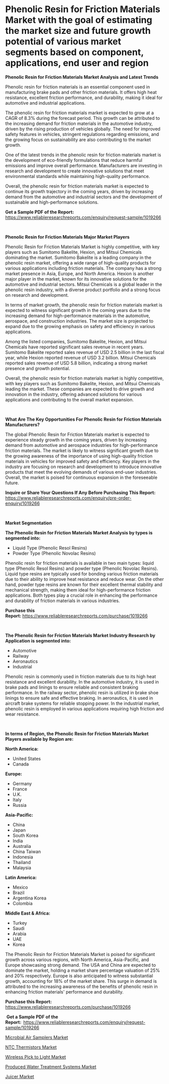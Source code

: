 <p><h1>Phenolic Resin for Friction Materials Market with the goal of estimating the market size and future growth potential of various market segments based on component, applications, end user and region</h1></p><p><strong>Phenolic Resin for Friction Materials Market Analysis and Latest Trends</strong></p>
<p><p>Phenolic resin for friction materials is an essential component used in manufacturing brake pads and other friction materials. It offers high heat resistance, excellent friction performance, and durability, making it ideal for automotive and industrial applications.</p><p>The phenolic resin for friction materials market is expected to grow at a CAGR of 8.3% during the forecast period. This growth can be attributed to the increasing demand for friction materials in the automotive industry, driven by the rising production of vehicles globally. The need for improved safety features in vehicles, stringent regulations regarding emissions, and the growing focus on sustainability are also contributing to the market growth.</p><p>One of the latest trends in the phenolic resin for friction materials market is the development of eco-friendly formulations that reduce harmful emissions and improve overall performance. Manufacturers are investing in research and development to create innovative solutions that meet environmental standards while maintaining high-quality performance.</p><p>Overall, the phenolic resin for friction materials market is expected to continue its growth trajectory in the coming years, driven by increasing demand from the automotive and industrial sectors and the development of sustainable and high-performance solutions.</p></p>
<p><strong>Get a Sample PDF of the Report:&nbsp;</strong> <a href="https://www.reliableresearchreports.com/enquiry/request-sample/1019266">https://www.reliableresearchreports.com/enquiry/request-sample/1019266</a></p>
<p>&nbsp;</p>
<p><strong>Phenolic Resin for Friction Materials Major Market Players</strong></p>
<p><p>Phenolic Resin for Friction Materials Market is highly competitive, with key players such as Sumitomo Bakelite, Hexion, and Mitsui Chemicals dominating the market. Sumitomo Bakelite is a leading company in the phenolic resin market, offering a wide range of high-quality products for various applications including friction materials. The company has a strong market presence in Asia, Europe, and North America. Hexion is another major player in the market, known for its innovative solutions for the automotive and industrial sectors. Mitsui Chemicals is a global leader in the phenolic resin industry, with a diverse product portfolio and a strong focus on research and development.</p><p>In terms of market growth, the phenolic resin for friction materials market is expected to witness significant growth in the coming years due to the increasing demand for high-performance materials in the automotive, aerospace, and construction industries. The market size is projected to expand due to the growing emphasis on safety and efficiency in various applications.</p><p>Among the listed companies, Sumitomo Bakelite, Hexion, and Mitsui Chemicals have reported significant sales revenue in recent years. Sumitomo Bakelite reported sales revenue of USD 2.5 billion in the last fiscal year, while Hexion reported revenue of USD 3.2 billion. Mitsui Chemicals reported sales revenue of USD 5.8 billion, indicating a strong market presence and growth potential.</p><p>Overall, the phenolic resin for friction materials market is highly competitive, with key players such as Sumitomo Bakelite, Hexion, and Mitsui Chemicals leading the market. These companies are expected to drive growth and innovation in the industry, offering advanced solutions for various applications and contributing to the overall market expansion.</p></p>
<p>&nbsp;</p>
<p><strong>What Are The Key Opportunities For Phenolic Resin for Friction Materials Manufacturers?</strong></p>
<p><p>The global Phenolic Resin for Friction Materials market is expected to experience steady growth in the coming years, driven by increasing demand from automotive and aerospace industries for high-performance friction materials. The market is likely to witness significant growth due to the growing awareness of the importance of using high-quality friction materials in vehicles for improved safety and efficiency. Key players in the industry are focusing on research and development to introduce innovative products that meet the evolving demands of various end-user industries. Overall, the market is poised for continuous expansion in the foreseeable future.</p></p>
<p><strong>Inquire or Share Your Questions If Any Before Purchasing This Report:</strong> <a href="https://www.reliableresearchreports.com/enquiry/pre-order-enquiry/1019266">https://www.reliableresearchreports.com/enquiry/pre-order-enquiry/1019266</a></p>
<p>&nbsp;</p>
<p><strong>Market Segmentation</strong></p>
<p><strong>The Phenolic Resin for Friction Materials Market Analysis by types is segmented into:</strong></p>
<p><ul><li>Liquid Type (Phenolic Resol Resins)</li><li>Powder Type (Phenolic Novolac Resins)</li></ul></p>
<p><p>Phenolic resin for friction materials is available in two main types: liquid type (Phenolic Resol Resins) and powder type (Phenolic Novolac Resins). Liquid type resins are typically used for bonding various friction materials due to their ability to improve heat resistance and reduce wear. On the other hand, powder type resins are known for their excellent thermal stability and mechanical strength, making them ideal for high-performance friction applications. Both types play a crucial role in enhancing the performance and durability of friction materials in various industries.</p></p>
<p><strong>Purchase this Report:&nbsp;</strong><a href="https://www.reliableresearchreports.com/purchase/1019266">https://www.reliableresearchreports.com/purchase/1019266</a></p>
<p>&nbsp;</p>
<p><strong>The Phenolic Resin for Friction Materials Market Industry Research by Application is segmented into:</strong></p>
<p><ul><li>Automotive</li><li>Railway</li><li>Aeronautics</li><li>Industrial</li></ul></p>
<p><p>Phenolic resin is commonly used in friction materials due to its high heat resistance and excellent durability. In the automotive industry, it is used in brake pads and linings to ensure reliable and consistent braking performance. In the railway sector, phenolic resin is utilized in brake shoe linings to ensure safe and effective braking. In aeronautics, it is used in aircraft brake systems for reliable stopping power. In the industrial market, phenolic resin is employed in various applications requiring high friction and wear resistance.</p></p>
<p>&nbsp;</p>
<p><strong>In terms of Region, the Phenolic Resin for Friction Materials Market Players available by Region are:</strong></p>
<p>
    <p> <strong> North America: </strong>
        <ul>
            <li>United States</li>
            <li>Canada</li>
        </ul>
        </p> 
    <p> <strong> Europe: </strong>
        <ul>
            <li>Germany</li>
            <li>France</li>
            <li>U.K.</li>
            <li>Italy</li>
            <li>Russia</li>
        </ul>
        </p> 
    <p> <strong> Asia-Pacific: </strong>
        <ul>
            <li>China</li>
            <li>Japan</li>
            <li>South Korea</li>
            <li>India</li>
            <li>Australia</li>
            <li>China Taiwan</li>
            <li>Indonesia</li>
            <li>Thailand</li>
            <li>Malaysia</li>
        </ul>
        </p> 
    <p> <strong> Latin America: </strong>
        <ul>
            <li>Mexico</li>
            <li>Brazil</li>
            <li>Argentina Korea</li>
            <li>Colombia</li>
        </ul>
        </p> 
    <p> <strong> Middle East & Africa: </strong>
        <ul>
            <li>Turkey</li>
            <li>Saudi</li>
            <li>Arabia</li>
            <li>UAE</li>
            <li>Korea</li>
        </ul>
    </p>
    </p>
<p><p>The Phenolic Resin for Friction Materials Market is poised for significant growth across various regions, with North America, Asia-Pacific, and Europe showcasing strong demand. The USA and China are expected to dominate the market, holding a market share percentage valuation of 25% and 20% respectively. Europe is also anticipated to witness substantial growth, accounting for 18% of the market share. This surge in demand is attributed to the increasing awareness of the benefits of phenolic resin in enhancing friction materials' performance and durability.</p></p>
<p><strong>Purchase this Report: </strong><a href="https://www.reliableresearchreports.com/purchase/1019266">https://www.reliableresearchreports.com/purchase/1019266</a></p>
<p>&nbsp;<strong>Get a Sample PDF of the Report:&nbsp;&nbsp;</strong><a href="https://www.reliableresearchreports.com/enquiry/request-sample/1019266">https://www.reliableresearchreports.com/enquiry/request-sample/1019266</a></p>
<p><strong></strong></p>
<p><p><a href="https://medium.com/@harveybeer951/analyzing-microbial-air-samplers-market-global-industry-perspective-and-forecast-2024-to-2031-ea7e5ccdaf00">Microbial Air Samplers Market</a></p><p><a href="https://medium.com/@harveybeer951/ntc-thermistors-market-size-and-market-trends-complete-industry-overview-2024-to-2031-5469417cbd23">NTC Thermistors Market</a></p><p><a href="https://medium.com/@harveybeer951/wireless-pick-to-light-market-analysis-and-sze-forecasted-for-period-from-2024-to-2031-61712cbbb155">Wireless Pick to Light Market</a></p><p><a href="https://medium.com/p/0f548a8939fc/edit">Produced Water Treatment Systems Market</a></p><p><a href="https://medium.com/@harveybeer951/juicer-market-size-cagr-trends-2024-2030-1067838913e5">Juicer Market</a></p></p>